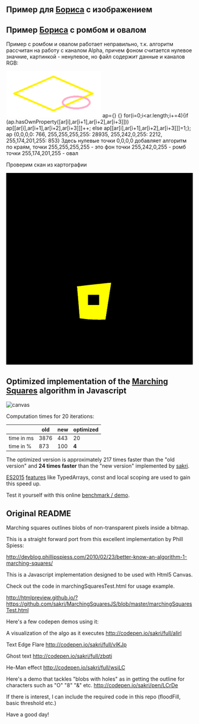 ## Пример для [Бориса](https://OriginalSin.github.io/MarchingSquaresJS/boris.html) с изображением

## Пример [Бориса](https://a402539.github.io/MarchingSquaresJS/boris.html) с ромбом и овалом

Пример с ромбом и овалом работает неправильно, т.к. алгоритм рассчитан на работу с каналом Alpha, причем фоном считается нулевое значние, картинкой - ненулевое,
но файл содержит данные и каналов RGB:

<img id="img1" src="4.png"></img>
ap={}
{}
for(i=0;i<ar.length;i+=4){if (ap.hasOwnProperty([ar[i],ar[i+1],ar[i+2],ar[i+3]])) ap[[ar[i],ar[i+1],ar[i+2],ar[i+3]]]++; else ap[[ar[i],ar[i+1],ar[i+2],ar[i+3]]]=1;};
ap
{0,0,0,0: 766, 255,255,255,255: 28935, 255,242,0,255: 2212, 255,174,201,255: 853}
Здесь нулевые точки 0,0,0,0 добавляет алгоритм по краям,
точки 255,255,255,255 - это фон
точки 255,242,0,255 - ромб
точки 255,174,201,255 - овал

Проверим скан из картографии

<img id="img1" src="993hole.png"></img>


## Optimized implementation of the [Marching Squares](http://users.polytech.unice.fr/~lingrand/MarchingCubes/algo.html) algorithm in Javascript

![canvas](https://cloud.githubusercontent.com/assets/8630763/18348811/e2d33b10-75cd-11e6-8131-9d57140d5508.png)

Computation times for 20 iterations:

|            | old  | new | optimized |
|------------|------|-----|-----|
| time in ms | 3876 | 443 | 20  |
| time in %  | 873  | 100 | **4**   |

The optimized version is approximately 217 times faster than the "old version" and **24 times faster** than the "new version" implemented by [sakri](https://github.com/sakri).

[ES2015](http://www.ecma-international.org/ecma-262/6.0/) [features](https://kangax.github.io/compat-table/es6/) like TypedArrays, const and local scoping are used to gain this speed up.

Test it yourself with this online [benchmark / demo](http://htmlpreview.github.io/?https://github.com/mamrehn/MarchingSquaresJS/blob/master/marchingSquaresTest.html).

## Original README

Marching squares outlines blobs of non-transparent pixels inside a bitmap.

This is a straight forward port from this excellent implementation by Phill Spiess:

http://devblog.phillipspiess.com/2010/02/23/better-know-an-algorithm-1-marching-squares/

This is a Javascript implementation designed to be used with Html5 Canvas.

Check out the code in marchingSquaresTest.html for usage example.

http://htmlpreview.github.io/?https://github.com/sakri/MarchingSquaresJS/blob/master/marchingSquaresTest.html


Here's a few codepen demos using it:

A visualization of the algo as it executes
http://codepen.io/sakri/full/aIirl

Text Edge Flare
http://codepen.io/sakri/full/vIKJp

Ghost text
http://codepen.io/sakri/full/zbqti

He-Man effect
http://codepen.io/sakri/full/wsiLC


Here's a demo that tackles "blobs with holes" as in getting the outline for characters such as "O" "8" "&" etc.
http://codepen.io/sakri/pen/LCrDe

If there is interest, I can include the required code in this repo (floodFill, basic threshold etc.)



Have a good day!
